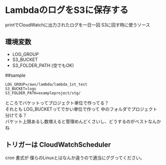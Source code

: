 # LambdaのログをS3に保存する

printでCloudWatchに出力されたログを一日一回 S3に回す時に使うソース

## 環境変数
* LOG_GROUP
* S3_BUCKET
* S3_FOLDER_PATH (空でもOK)

##sample
```
LOG_GROUP=/aws/lambda/lambda_1st_test
S3_BUCKET=logs
S3_FOLDER_PATH=exampleproject/stg/
```


ところでバケットってプロジェクト単位で作ってる？  
それとも LOG_BUCKETってでかい単位で作って 中のフォルダでプロジェクト分けてる？  
バケット上限あるし数増えると管理めんどくさいし、どうするのがベストなんかね  


## トリガーは CloudWatchScheduler

cron 書式が 僕らのLinuxとはなんか違うので適当にググってください。


